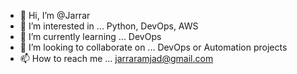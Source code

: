 - 👋 Hi, I’m @Jarrar
- 👀 I’m interested in ... Python, DevOps, AWS
- 🌱 I’m currently learning ... DevOps
- 💞️ I’m looking to collaborate on ... DevOps or Automation projects
- 📫 How to reach me ... jarraramjad@gmail.com

<!---
progami/progami is a ✨ special ✨ repository because its `README.md` (this file) appears on your GitHub profile.
You can click the Preview link to take a look at your changes.
--->
